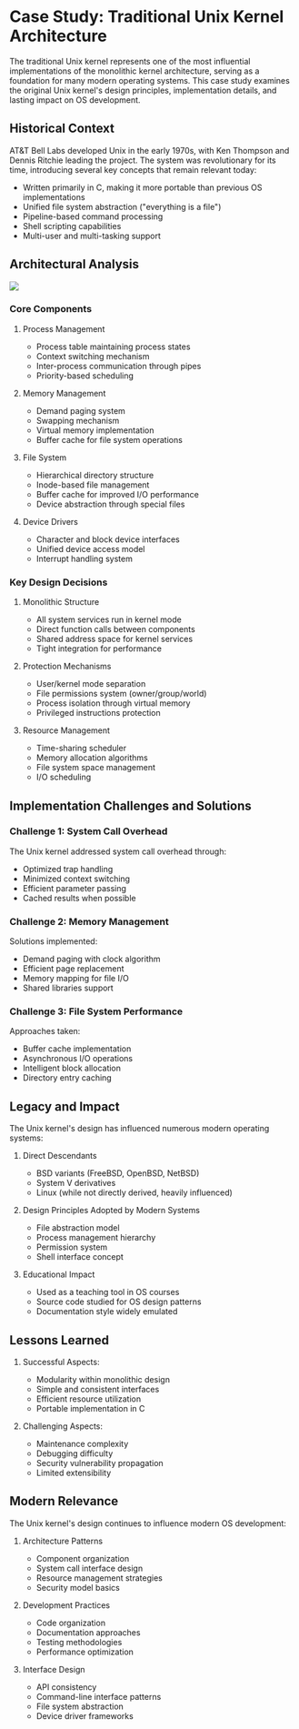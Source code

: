 # Case Study: Traditional Unix Kernel Architecture

The traditional Unix kernel represents one of the most influential implementations of the monolithic kernel architecture, serving as a foundation for many modern operating systems. This case study examines the original Unix kernel's design principles, implementation details, and lasting impact on OS development.

## Historical Context

AT&T Bell Labs developed Unix in the early 1970s, with Ken Thompson and Dennis Ritchie leading the project. The system was revolutionary for its time, introducing several key concepts that remain relevant today:

- Written primarily in C, making it more portable than previous OS implementations
- Unified file system abstraction ("everything is a file")
- Pipeline-based command processing
- Shell scripting capabilities
- Multi-user and multi-tasking support

## Architectural Analysis
[![](https://mermaid.ink/img/pako:eNp9UbFOwzAU_JXIrK3UknTJwAAMILBUKWQhQdVr_NJYOHb14gBV23_HaeIoAoS9-M53enf2kRVGIIvZjmBfBS-3uQ7catrtQBAIaaXRoDapll_9dbrM0gYpWJNxsrp5G-jrLKlQKQ_DLDk0FuvgWW4JSOIojDJutFHSVrIInpA0jqZV9gAkPoFwYFCLXP-IxaGoNr2vv-F_J-LXPkKC9IE08mHGZUHmfTqaR_-MTpfBfH7jKvqqPQx91R5Gvl8PV97NL-7T4_ru5DL5bBMu9LkuRh6Nje1B4a9fCEqpVHxVLro9FU7eZdCIRbfZjNVINUjhvvrYOXJmK6wxZ7E7CiyhVTZnuT47KbTWJAddsNhSizNGpt1VHrR7ARbvJXTvzOISVOPYPehXYzw-fwPjQ7vM?type=png)](https://mermaid.live/edit#pako:eNp9UbFOwzAU_JXIrK3UknTJwAAMILBUKWQhQdVr_NJYOHb14gBV23_HaeIoAoS9-M53enf2kRVGIIvZjmBfBS-3uQ7catrtQBAIaaXRoDapll_9dbrM0gYpWJNxsrp5G-jrLKlQKQ_DLDk0FuvgWW4JSOIojDJutFHSVrIInpA0jqZV9gAkPoFwYFCLXP-IxaGoNr2vv-F_J-LXPkKC9IE08mHGZUHmfTqaR_-MTpfBfH7jKvqqPQx91R5Gvl8PV97NL-7T4_ru5DL5bBMu9LkuRh6Nje1B4a9fCEqpVHxVLro9FU7eZdCIRbfZjNVINUjhvvrYOXJmK6wxZ7E7CiyhVTZnuT47KbTWJAddsNhSizNGpt1VHrR7ARbvJXTvzOISVOPYPehXYzw-fwPjQ7vM)

### Core Components

1. Process Management
   - Process table maintaining process states
   - Context switching mechanism
   - Inter-process communication through pipes
   - Priority-based scheduling

2. Memory Management
   - Demand paging system
   - Swapping mechanism
   - Virtual memory implementation
   - Buffer cache for file system operations

3. File System
   - Hierarchical directory structure
   - Inode-based file management
   - Buffer cache for improved I/O performance
   - Device abstraction through special files

4. Device Drivers
   - Character and block device interfaces
   - Unified device access model
   - Interrupt handling system

### Key Design Decisions

1. Monolithic Structure
   - All system services run in kernel mode
   - Direct function calls between components
   - Shared address space for kernel services
   - Tight integration for performance

2. Protection Mechanisms
   - User/kernel mode separation
   - File permissions system (owner/group/world)
   - Process isolation through virtual memory
   - Privileged instructions protection

3. Resource Management
   - Time-sharing scheduler
   - Memory allocation algorithms
   - File system space management
   - I/O scheduling

## Implementation Challenges and Solutions

### Challenge 1: System Call Overhead
The Unix kernel addressed system call overhead through:
- Optimized trap handling
- Minimized context switching
- Efficient parameter passing
- Cached results when possible

### Challenge 2: Memory Management
Solutions implemented:
- Demand paging with clock algorithm
- Efficient page replacement
- Memory mapping for file I/O
- Shared libraries support

### Challenge 3: File System Performance
Approaches taken:
- Buffer cache implementation
- Asynchronous I/O operations
- Intelligent block allocation
- Directory entry caching

## Legacy and Impact

The Unix kernel's design has influenced numerous modern operating systems:

1. Direct Descendants
   - BSD variants (FreeBSD, OpenBSD, NetBSD)
   - System V derivatives
   - Linux (while not directly derived, heavily influenced)

2. Design Principles Adopted by Modern Systems
   - File abstraction model
   - Process management hierarchy
   - Permission system
   - Shell interface concept

3. Educational Impact
   - Used as a teaching tool in OS courses
   - Source code studied for OS design patterns
   - Documentation style widely emulated

## Lessons Learned

1. Successful Aspects:
   - Modularity within monolithic design
   - Simple and consistent interfaces
   - Efficient resource utilization
   - Portable implementation in C

2. Challenging Aspects:
   - Maintenance complexity
   - Debugging difficulty
   - Security vulnerability propagation
   - Limited extensibility

## Modern Relevance

The Unix kernel's design continues to influence modern OS development:

1. Architecture Patterns
   - Component organization
   - System call interface design
   - Resource management strategies
   - Security model basics

2. Development Practices
   - Code organization
   - Documentation approaches
   - Testing methodologies
   - Performance optimization

3. Interface Design
   - API consistency
   - Command-line interface patterns
   - File system abstraction
   - Device driver frameworks
